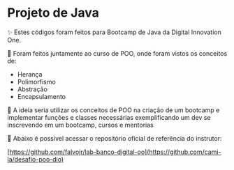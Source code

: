 # Projeto de Java

✨ Estes códigos foram feitos para Bootcamp de Java da Digital Innovation One.  

📌 Foram feitos juntamente ao curso de POO, onde foram vistos os conceitos de:

- Herança
- Polimorfismo
- Abstração
- Encapsulamento

  
📝 A ideia seria utilizar os conceitos de POO na criação de um bootcamp e implementar funções e classes necessárias exemplificando um dev se inscrevendo em um bootcamp, cursos e mentorias  

📝 Abaixo é possível acessar o repositório oficial de referência do instrutor:

[https://github.com/falvojr/lab-banco-digital-oo](https://github.com/cami-la/desafio-poo-dio)
